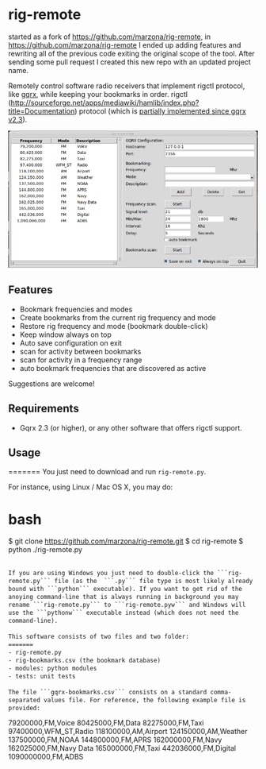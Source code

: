rig-remote
===========

started as a fork of https://github.com/marzona/rig-remote, in https://github.com/marzona/rig-remote I ended up adding features and rewriting all of the previous code exiting the original scope of the tool.
After sending some pull request I created this new repo with an updated project name.


Remotely control software radio receivers that implement rigctl protocol, like [gqrx](http://gqrx.dk/),
while keeping your bookmarks in order.
rigctl (http://sourceforge.net/apps/mediawiki/hamlib/index.php?title=Documentation) protocol (which is [partially implemented since gqrx v2.3](http://gqrx.dk/doc/remote-control)).

![rig-remote-linux](https://github.com/Marzona/rig-remote/blob/master/screenshots/rig-remote.png)


Features
--

- Bookmark frequencies and modes
- Create bookmarks from the current rig frequency and mode
- Restore rig frequency and mode (bookmark double-click)
- Keep window always on top
- Auto save configuration on exit
- scan for activity between bookmarks
- scan for activity in a frequency range
- auto bookmark frequencies that are discovered as active

Suggestions are welcome!

Requirements
---

- Gqrx 2.3 (or higher), or any other software that offers rigctl support.

Usage
---

=======
You just need to download and run ```rig-remote.py```.

For instance, using Linux / Mac OS X, you may do:

bash
=======
$ git clone https://github.com/marzona/rig-remote.git
$ cd rig-remote
$ python ./rig-remote.py

```

If you are using Windows you just need to double-click the ```rig-remote.py``` file (as the  ```.py``` file type is most likely already bound with ```python``` executable). If you want to get rid of the anoying command-line that is always running in background you may rename ```rig-remote.py``` to ```rig-remote.pyw``` and Windows will use the ```pythonw``` executable instead (which does not need the command-line).

This software consists of two files and two folder:
=======
- rig-remote.py
- rig-bookmarks.csv (the bookmark database)
- modules: python modules
- tests: unit tests

The file ```gqrx-bookmarks.csv``` consists on a standard comma-separated values file. For reference, the following example file is provided:

```
79200000,FM,Voice
80425000,FM,Data
82275000,FM,Taxi
97400000,WFM_ST,Radio
118100000,AM,Airport
124150000,AM,Weather
137500000,FM,NOAA
144800000,FM,APRS
162000000,FM,Navy
162025000,FM,Navy Data
165000000,FM,Taxi
442036000,FM,Digital
1090000000,FM,ADBS
```

